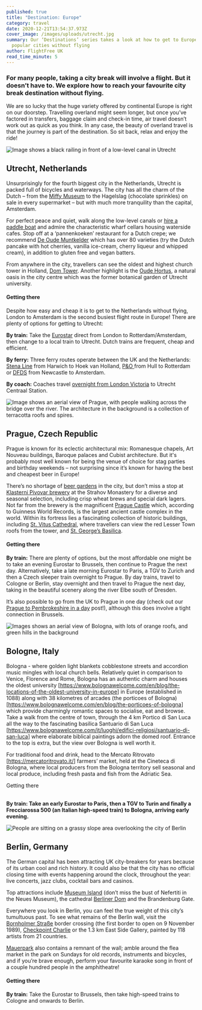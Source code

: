```yaml
---
published: true
title: "Destination: Europe"
category: travel
date: 2020-12-21T13:54:37.973Z
cover_image: /images/uploads/utrecht.jpg
summary: Our ‘Destinations’ series takes a look at how to get to Europe’s most
  popular cities without flying
author: FlightFree UK
read_time_minute: 5
---
```

### For many people, taking a city break will involve a flight. But it doesn’t have to. We explore how to reach your favourite city break destination without flying. 

We are so lucky that the huge variety offered by continental Europe is right on our doorstep. Travelling overland might seem longer, but once you’ve factored in transfers, baggage claim and check-in time, air travel doesn’t work out as quick as you think. In any case, the beauty of overland travel is that the journey is part of the destination. So sit back, relax and enjoy the ride!

![Image shows a black railing in front of a low-level canal in Utrecht](/images/uploads/sven-de-koe-utrecht-unsplash.jpg "Utrecht. Photo by Sven de Koe on Unsplash")

## Utrecht, Netherlands

Unsurprisingly for the fourth biggest city in the Netherlands, Utrecht is packed full of bicycles and waterways. The city has all the charm of the Dutch – from the [Miffy Museum](https://nijntjemuseum.nl/?lang=en) to the Hagelslag (chocolate sprinkles) on sale in every supermarket – but with much more tranquility than the capital, Amsterdam. 

For perfect peace and quiet, walk along the low-level canals or [hire a paddle boat](https://www.holland.com/global/tourism/destinations/utrecht/canals-of-utrecht.htm) and admire the characteristic wharf cellars housing waterside cafes. Stop off at a ‘pannenkoeken’ restaurant for a Dutch crepe; we recommend [De Oude Muntkelder](http://www.deoudemuntkelder.nl/) which has over 80 varieties (try the Dutch pancake with hot cherries, vanilla ice-cream, cherry liqueur and whipped cream), in addition to gluten free and vegan batters. 

From anywhere in the city, travellers can see the oldest and highest church tower in Holland, [Dom Tower](https://www.holland.com/global/tourism/destinations/utrecht/dom-tower.htm). Another highlight is the [Oude Hortus](https://www.holland.com/global/tourism/destinations/utrecht/the-oude-hortus.htm), a natural oasis in the city centre which was the former botanical garden of Utrecht university.

#### Getting there

Despite how easy and cheap it is to get to the Netherlands without flying, London to Amsterdam is the second busiest flight route in Europe! There are plenty of options for getting to Utrecht:

**By train:** Take the [Eurostar](https://www.eurostar.com/uk-en/train/netherlands/london-to-amsterdam) direct from London to Rotterdam/Amsterdam, then change to a local train to Utrecht. Dutch trains are frequent, cheap and efficient.

**By ferry:** Three ferry routes operate between the UK and the Netherlands: [Stena Line](https://www.stenaline.co.uk/rail) from Harwich to Hoek van Holland, [P&O ](http://www.poferries.com/en/hull-rotterdam)from Hull to Rotterdam [](http://www.poferries.com/en/hull-rotterdam)or [DFDS](https://www.dfds.com/en-gb/passenger-ferries/ferry-crossings/ferries-to-holland/newcastle-amsterdam) from Newcastle to Amsterdam.

**By coach:** Coaches travel [overnight from London Victoria](https://www.omio.co.uk/coaches/london/utrecht) to Utrecht Centraal Station.

![Image shows an aerial view of Prague, with people walking across the bridge over the river. The architecture in the background is a collection of terracotta roofs and spires.](/images/uploads/anthony-delanoix-prague-unsplash.jpg "Prague. Credit: Anthony Delanoix on Unsplash")

## Prague, Czech Republic

Prague is known for its eclectic architectural mix: Romanesque chapels, Art Nouveau buildings, Baroque palaces and Cubist architecture. But it's probably most well known for being the venue of choice for stag parties and birthday weekends – not surprising since it’s known for having the best and cheapest beer in Europe! 

There’s no shortage of [beer gardens](https://www.praguebeergarden.com/) in the city, but don’t miss a stop at [Klasterni Pivovar brewery](https://www.prague.eu/en/object/food/321/klasterni-pivovar-strahov-the-strahov-monastic-brewery) at the Strahov Monastery for a diverse and seasonal selection, including crisp wheat brews and special dark lagers. Not far from the brewery is the magnificent [Prague Castle](https://www.hrad.cz/en/prague-castle-for-visitors) which, according to Guinness World Records, is the largest ancient castle complex in the world. Within its fortress lies a fascinating collection of historic buildings, including [St. Vitus Cathedral,](https://www.hrad.cz/en/prague-castle-for-visitors/objects-for-visitors/st.-vitus-cathedral-10330#from-list) where travellers can view the red Lesser Town roofs from the tower, and [St. George’s Basilica](https://www.hrad.cz/en/prague-castle-for-visitors/objects-for-visitors/st.-georges-basilica-and-convent-10333#from-list).

#### Getting there

**By train:** There are plenty of options, but the most affordable one might be to take an evening Eurostar to Brussels, then continue to Prague the next day. Alternatively, take a late morning Eurostar to Paris, a TGV to Zurich and then a Czech sleeper train overnight to Prague. By day trains, travel to Cologne or Berlin, stay overnight and then travel to Prague the next day, taking in the beautiful scenery along the river Elbe south of Dresden.

It’s also possible to go from the UK to Prague in one day (check out our [Prague to Pembrokeshire in a day]([https://flightfree.co.uk/post/prague-to-pembrokeshire-in-a-day](https://flightfree.co.uk/post/prague-to-pembrokeshire-in-a-day/)/) post!), although this does involve a tight connection in Brussels.

![Images shows an aerial view of Bologna, with lots of orange roofs, and green hills in the background](/images/uploads/bologna.jpg "Bologne")

## Bologne, Italy

Bologna - where golden light blankets cobblestone streets and accordion music mingles with local church bells. Relatively quiet in comparison to Venice, Florence and Rome, Bologna has an authentic charm and houses the oldest university \[<https://www.bolognawelcome.com/en/blog/the-locations-of-the-oldest-university-in-europe>] in Europe (established in 1088) along with 38 kilometres of arcades (the porticoes of Bologna)\[<https://www.bolognawelcome.com/en/blog/the-porticoes-of-bologna>] which provide charmingly romantic spaces to socialise, eat and browse. Take a walk from the centre of town, through the 4 km Portico di San Luca all the way to the fascinating basilica Santuario di San Luca \[<https://www.bolognawelcome.com/it/luoghi/edifici-religiosi/santuario-di-san-luca>] where elaborate biblical paintings adorn the domed roof. Entrance to the top is extra, but the view over Bologna is well worth it.

For traditional food and drink, head to the Mercato Ritrovato \[<https://mercatoritrovato.it/>] farmers’ market, held at the Cineteca di Bologna, where local producers from the Bologna territory sell seasonal and local produce, including fresh pasta and fish from the Adriatic Sea.

Getting there

**\
By train: Take an early Eurostar to Paris, then a TGV to Turin and finally a Frecciarossa 500 (an Italian high-speed train) to Bologna, arriving early evening.**

![People are sitting on a grassy slope area overlooking the city of Berlin](/images/uploads/berlin-mauerpark.jpg "Berline's Mauerpark. Image from tripsavvy.com")

## Berlin, Germany

The German capital has been attracting UK city-breakers for years because of its urban cool and rich history. It could also be that the city has no official closing time with events happening around the clock, throughout the year: live concerts, jazz clubs, cocktail bars and casinos.

Top attractions include [Museum Island](https://www.visitberlin.de/en/museum-island-in-berlin#/) (don’t miss the bust of Nefertiti in the Neues Museum), the cathedral [Berliner Dom](https://www.visitberlin.de/en/berlin-cathedral) and the Brandenburg Gate. 

Everywhere you look in Berlin, you can feel the true weight of this city’s tumultuous past. To see what remains of the Berlin wall, visit the [Bornholmer Straße](https://www.berlin.de/mauer/en/sites/former-checkpoints/bornholmer-strasse/) border crossing (the first border to open on 9 November 1989), [Checkpoint Charlie](https://www.visitberlin.de/en/checkpoint-charlie) or the 1.3 km East Side Gallery, painted by 118 artists from 21 countries. 

[Mauerpark](https://www.berlin.de/en/shopping/markets-and-flea-markets/1998222-2983302-flea-market-at-mauerpark.en.html) also contains a remnant of the wall; amble around the flea market in the park on Sundays for old records, instruments and bicycles, and if you’re brave enough, perform your favourite karaoke song in front of a couple hundred people in the amphitheatre! 

#### Getting there

**By train:** Take the Eurostar to Brussels, then take high-speed trains to Cologne and onwards to Berlin.